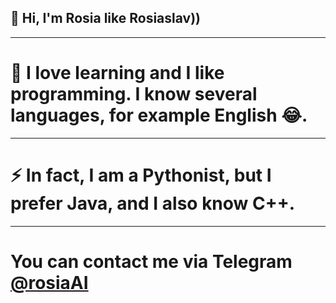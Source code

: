 ## 👋 Hi, I'm Rosia like Rosiaslav)) 
---
# 🌱 I love learning and I like programming. I know several languages, for example English 😂. 
---
# ⚡ In fact, I am a Pythonist, but I prefer Java, and I also know C++.
---
# You can contact me via Telegram [@rosiaAI](https://t.me/rosiaAI)

<!--
**rosiaAI/rosiaAI** is a ✨ _special_ ✨ repository because its `README.md` (this file) appears on your GitHub profile.

Here are some ideas to get you started:

- 🔭 I’m currently working on ...
- 🌱 I’m currently learning ...
- 👯 I’m looking to collaborate on ...
- 🤔 I’m looking for help with ...
- 💬 Ask me about ...
- 📫 How to reach me: ...
- 😄 Pronouns: ...
- ⚡ Fun fact: ...
-->
